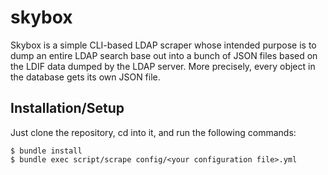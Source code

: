 # skybox

Skybox is a simple CLI-based LDAP scraper whose intended purpose is to
dump an entire LDAP search base out into a bunch of JSON files based
on the LDIF data dumped by the LDAP server.  More precisely, every
object in the database gets its own JSON file.

## Installation/Setup

Just clone the repository, cd into it, and run the following commands:

```console
$ bundle install
$ bundle exec script/scrape config/<your configuration file>.yml
```
